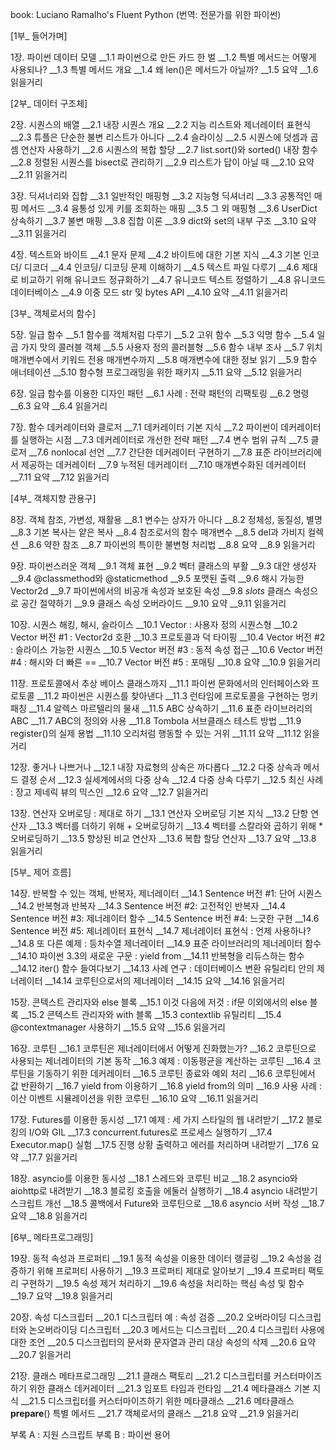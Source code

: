 book: Luciano Ramalho's Fluent Python
(번역: 전문가를 위한 파이썬)

[1부_ 들어가며]

1장. 파이썬 데이터 모델
__1.1 파이썬으로 만든 카드 한 벌
__1.2 특별 메서드는 어떻게 사용되나?
__1.3 특별 메서드 개요
__1.4 왜 len()은 메서드가 아닐까?
__1.5 요약
__1.6 읽을거리

[2부_ 데이터 구조체]

2장. 시퀀스의 배열
__2.1 내장 시퀀스 개요
__2.2 지능 리스트와 제너레이터 표현식
__2.3 튜플은 단순한 불변 리스트가 아니다
__2.4 슬라이싱
__2.5 시퀀스에 덧셈과 곱셈 연산자 사용하기
__2.6 시퀀스의 복합 할당
__2.7 list.sort()와 sorted() 내장 함수
__2.8 정렬된 시퀀스를 bisect로 관리하기
__2.9 리스트가 답이 아닐 때
__2.10 요약
__2.11 읽을거리

3장. 딕셔너리와 집합
__3.1 일반적인 매핑형
__3.2 지능형 딕셔너리
__3.3 공통적인 매핑 메서드
__3.4 융통성 있게 키를 조회하는 매핑
__3.5 그 외 매핑형
__3.6 UserDict 상속하기
__3.7 불변 매핑
__3.8 집합 이론
__3.9 dict와 set의 내부 구조
__3.10 요약
__3.11 읽을거리

4장. 텍스트와 바이트
__4.1 문자 문제
__4.2 바이트에 대한 기본 지식
__4.3 기본 인코더/ 디코더
__4.4 인코딩/ 디코딩 문제 이해하기
__4.5 텍스트 파일 다루기
__4.6 제대로 비교하기 위해 유니코드 정규화하기
__4.7 유니코드 텍스트 정렬하기
__4.8 유니코드 데이터베이스
__4.9 이중 모드 str 및 bytes API
__4.10 요약
__4.11 읽을거리

[3부_ 객체로서의 함수]

5장. 일급 함수
__5.1 함수를 객체처럼 다루기
__5.2 고위 함수
__5.3 익명 함수
__5.4 일곱 가지 맛의 콜러블 객체
__5.5 사용자 정의 콜러블형
__5.6 함수 내부 조사
__5.7 위치 매개변수에서 키워드 전용 매개변수까지
__5.8 매개변수에 대한 정보 읽기
__5.9 함수 애너테이션
__5.10 함수형 프로그래밍을 위한 패키지
__5.11 요약
__5.12 읽을거리

6장. 일급 함수를 이용한 디자인 패턴
__6.1 사례 : 전략 패턴의 리팩토링
__6.2 명령
__6.3 요약
__6.4 읽을거리

7장. 함수 데커레이터와 클로저
__7.1 데커레이터 기본 지식
__7.2 파이썬이 데커레이터를 실행하는 시점
__7.3 데커레이터로 개선한 전략 패턴
__7.4 변수 범위 규칙
__7.5 클로저
__7.6 nonlocal 선언
__7.7 간단한 데커레이터 구현하기
__7.8 표준 라이브러리에서 제공하는 데커레이터
__7.9 누적된 데커레이터
__7.10 매개변수화된 데커레이터
__7.11 요약
__7.12 읽을거리

[4부_ 객체지향 관용구]

8장. 객체 참조, 가변성, 재활용
__8.1 변수는 상자가 아니다
__8.2 정체성, 동질성, 별명
__8.3 기본 복사는 얕은 복사
__8.4 참조로서의 함수 매개변수
__8.5 del과 가비지 컬렉션
__8.6 약한 참조
__8.7 파이썬의 특이한 불변형 처리법
__8.8 요약
__8.9 읽을거리

9장. 파이썬스러운 객체
__9.1 객체 표현
__9.2 벡터 클래스의 부활
__9.3 대안 생성자
__9.4 @classmethod와 @staticmethod
__9.5 포맷된 출력
__9.6 해시 가능한 Vector2d
__9.7 파이썬에서의 비공개 속성과 보호된 속성
__9.8 _slots_ 클래스 속성으로 공간 절약하기
__9.9 클래스 속성 오버라이드
__9.10 요약
__9.11 읽을거리

10장. 시퀀스 해킹, 해시, 슬라이스
__10.1 Vector : 사용자 정의 시퀀스형
__10.2 Vector 버전 #1 : Vector2d 호환
__10.3 프로토콜과 덕 타이핑
__10.4 Vector 버전 #2 : 슬라이스 가능한 시퀀스
__10.5 Vector 버전 #3 : 동적 속성 접근
__10.6 Vector 버전 #4 : 해시와 더 빠른 ==
__10.7 Vector 버전 #5 : 포매팅
__10.8 요약
__10.9 읽을거리

11장. 프로토콜에서 추상 베이스 클래스까지
__11.1 파이썬 문화에서의 인터페이스와 프로토콜
__11.2 파이썬은 시퀀스를 찾아낸다
__11.3 런타임에 프로토콜을 구현하는 멍키 패칭
__11.4 알렉스 마르텔리의 물새
__11.5 ABC 상속하기
__11.6 표준 라이브러리의 ABC
__11.7 ABC의 정의와 사용
__11.8 Tombola 서브클래스 테스트 방법
__11.9 register()의 실제 용법
__11.10 오리처럼 행동할 수 있는 거위
__11.11 요약
__11.12 읽을거리

12장. 좋거나 나쁘거나
__12.1 내장 자료형의 상속은 까다롭다
__12.2 다중 상속과 메서드 결정 순서
__12.3 실세계에서의 다중 상속
__12.4 다중 상속 다루기
__12.5 최신 사례 : 장고 제네릭 뷰의 믹스인
__12.6 요약
__12.7 읽을거리

13장. 연산자 오버로딩 : 제대로 하기
__13.1 연산자 오버로딩 기본 지식
__13.2 단항 연산자
__13.3 벡터를 더하기 위해 + 오버로딩하기
__13.4 벡터를 스칼라와 곱하기 위해 * 오버로딩하기
__13.5 향상된 비교 연산자
__13.6 복합 할당 연산자
__13.7 요약
__13.8 읽을거리

[5부_ 제어 흐름]

14장. 반복할 수 있는 객체, 반복자, 제너레이터
__14.1 Sentence 버전 #1: 단어 시퀀스
__14.2 반복형과 반복자
__14.3 Sentence 버전 #2: 고전적인 반복자
__14.4 Sentence 버전 #3: 제너레이터 함수
__14.5 Sentence 버전 #4: 느긋한 구현
__14.6 Sentence 버전 #5: 제너레이터 표현식
__14.7 제너레이터 표현식 : 언제 사용하나?
__14.8 또 다른 예제 : 등차수열 제너레이터
__14.9 표준 라이브러리의 제너레이터 함수
__14.10 파이썬 3.3의 새로운 구문 : yield from
__14.11 반복형을 리듀스하는 함수
__14.12 iter() 함수 들여다보기
__14.13 사례 연구 : 데이터베이스 변환 유틸리티 안의 제너레이터
__14.14 코루틴으로서의 제너레이터
__14.15 요약
__14.16 읽을거리

15장. 콘텍스트 관리자와 else 블록
__15.1 이것 다음에 저것 : if문 이외에서의 else 블록
__15.2 콘텍스트 관리자와 with 블록
__15.3 contextlib 유틸리티
__15.4 @contextmanager 사용하기
__15.5 요약
__15.6 읽을거리

16장. 코루틴
__16.1 코루틴은 제너레이터에서 어떻게 진화했는가?
__16.2 코루틴으로 사용되는 제너레이터의 기본 동작
__16.3 예제 : 이동평균을 계산하는 코루틴
__16.4 코루틴을 기동하기 위한 데커레이터
__16.5 코루틴 종료와 예외 처리
__16.6 코루틴에서 값 반환하기
__16.7 yield from 이용하기
__16.8 yield from의 의미
__16.9 사용 사례 : 이산 이벤트 시뮬레이션을 위한 코루틴
__16.10 요약
__16.11 읽을거리

17장. Futures를 이용한 동시성
__17.1 예제 : 세 가지 스타일의 웹 내려받기
__17.2 블로킹의 I/O와 GIL
__17.3 concurrent.futures로 프로세스 실행하기
__17.4 Executor.map() 실험
__17.5 진행 상황 출력하고 에러를 처리하며 내려받기
__17.6 요약
__17.7 읽을거리

18장. asyncio를 이용한 동시성
__18.1 스레드와 코루틴 비교
__18.2 asyncio와 aiohttp로 내려받기
__18.3 블로킹 호출을 에둘러 실행하기
__18.4 asyncio 내려받기 스크립트 개선
__18.5 콜백에서 Future와 코루틴으로
__18.6 asyncio 서버 작성
__18.7 요약
__18.8 읽을거리

[6부_ 메타프로그래밍]

19장. 동적 속성과 프로퍼티
__19.1 동적 속성을 이용한 데이터 랭글링
__19.2 속성을 검증하기 위해 프로퍼티 사용하기
__19.3 프로퍼티 제대로 알아보기
__19.4 프로퍼티 팩토리 구현하기
__19.5 속성 제거 처리하기
__19.6 속성을 처리하는 핵심 속성 및 함수
__19.7 요약
__19.8 읽을거리

20장. 속성 디스크립터
__20.1 디스크립터 예 : 속성 검증
__20.2 오버라이딩 디스크립터와 논오버라이딩 디스크립터
__20.3 메서드는 디스크립터
__20.4 디스크립터 사용에 대한 조언
__20.5 디스크립터의 문서화 문자열과 관리 대상 속성의 삭제
__20.6 요약
__20.7 읽을거리

21장. 클래스 메타프로그래밍
__21.1 클래스 팩토리
__21.2 디스크립터를 커스터마이즈하기 위한 클래스 데커레이터
__21.3 임포트 타임과 런타임
__21.4 메타클래스 기본 지식
__21.5 디스크립터를 커스터마이즈하기 위한 메타클래스
__21.6 메타클래스 __prepare__() 특별 메서드
__21.7 객체로서의 클래스
__21.8 요약
__21.9 읽을거리

부록 A : 지원 스크립트
부록 B : 파이썬 용어

